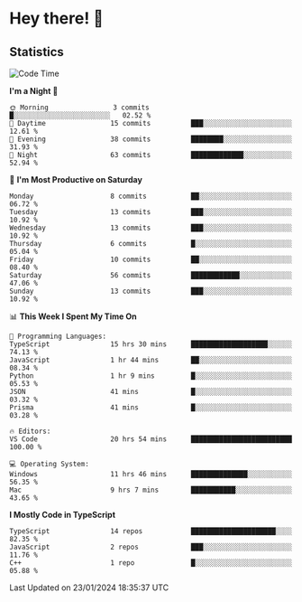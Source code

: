 # Hey there! 👋


## Statistics
<!--START_SECTION:waka-->
![Code Time](http://img.shields.io/badge/Code%20Time-114%20hrs%2028%20mins-blue)

**I'm a Night 🦉** 

```text
🌞 Morning                3 commits           █░░░░░░░░░░░░░░░░░░░░░░░░   02.52 % 
🌆 Daytime                15 commits          ███░░░░░░░░░░░░░░░░░░░░░░   12.61 % 
🌃 Evening                38 commits          ████████░░░░░░░░░░░░░░░░░   31.93 % 
🌙 Night                  63 commits          █████████████░░░░░░░░░░░░   52.94 % 
```
📅 **I'm Most Productive on Saturday** 

```text
Monday                   8 commits           ██░░░░░░░░░░░░░░░░░░░░░░░   06.72 % 
Tuesday                  13 commits          ███░░░░░░░░░░░░░░░░░░░░░░   10.92 % 
Wednesday                13 commits          ███░░░░░░░░░░░░░░░░░░░░░░   10.92 % 
Thursday                 6 commits           █░░░░░░░░░░░░░░░░░░░░░░░░   05.04 % 
Friday                   10 commits          ██░░░░░░░░░░░░░░░░░░░░░░░   08.40 % 
Saturday                 56 commits          ████████████░░░░░░░░░░░░░   47.06 % 
Sunday                   13 commits          ███░░░░░░░░░░░░░░░░░░░░░░   10.92 % 
```


📊 **This Week I Spent My Time On** 

```text
💬 Programming Languages: 
TypeScript               15 hrs 30 mins      ███████████████████░░░░░░   74.13 % 
JavaScript               1 hr 44 mins        ██░░░░░░░░░░░░░░░░░░░░░░░   08.34 % 
Python                   1 hr 9 mins         █░░░░░░░░░░░░░░░░░░░░░░░░   05.53 % 
JSON                     41 mins             █░░░░░░░░░░░░░░░░░░░░░░░░   03.32 % 
Prisma                   41 mins             █░░░░░░░░░░░░░░░░░░░░░░░░   03.28 % 

🔥 Editors: 
VS Code                  20 hrs 54 mins      █████████████████████████   100.00 % 

💻 Operating System: 
Windows                  11 hrs 46 mins      ██████████████░░░░░░░░░░░   56.35 % 
Mac                      9 hrs 7 mins        ███████████░░░░░░░░░░░░░░   43.65 % 
```

**I Mostly Code in TypeScript** 

```text
TypeScript               14 repos            █████████████████████░░░░   82.35 % 
JavaScript               2 repos             ███░░░░░░░░░░░░░░░░░░░░░░   11.76 % 
C++                      1 repo              █░░░░░░░░░░░░░░░░░░░░░░░░   05.88 % 
```




 Last Updated on 23/01/2024 18:35:37 UTC
<!--END_SECTION:waka-->

